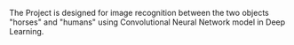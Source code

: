 The Project is designed for image recognition between the two objects "horses" and "humans" using Convolutional Neural Network model in Deep Learning.
